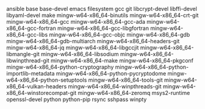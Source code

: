 ansible base base-devel emacs filesystem gcc git libcrypt-devel libffi-devel libyaml-devel make mingw-w64-x86_64-binutils mingw-w64-x86_64-crt-git mingw-w64-x86_64-gcc mingw-w64-x86_64-gcc-ada mingw-w64-x86_64-gcc-fortran mingw-w64-x86_64-gcc-libgfortran mingw-w64-x86_64-gcc-libs mingw-w64-x86_64-gcc-objc mingw-w64-x86_64-gdb mingw-w64-x86_64-gdb-multiarch mingw-w64-x86_64-headers-git mingw-w64-x86_64-jq mingw-w64-x86_64-libgccjit mingw-w64-x86_64-libmangle-git mingw-w64-x86_64-libsodium mingw-w64-x86_64-libwinpthread-git mingw-w64-x86_64-make mingw-w64-x86_64-pkgconf mingw-w64-x86_64-python-cryptography mingw-w64-x86_64-python-importlib-metadata mingw-w64-x86_64-python-pycryptodome mingw-w64-x86_64-python-setuptools mingw-w64-x86_64-tools-git mingw-w64-x86_64-vulkan-headers mingw-w64-x86_64-winpthreads-git mingw-w64-x86_64-winstorecompat-git mingw-w64-x86_64-zeromq msys2-runtime openssl-devel python python-pip rsync sshpass winpty
